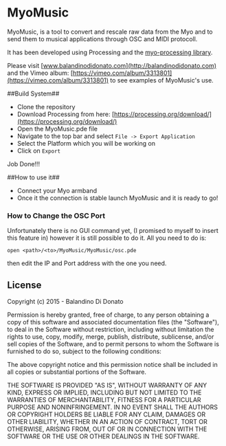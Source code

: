 # MyoMusic #
MyoMusic, is a tool to convert and rescale raw data from the Myo and to send them to musical applications through OSC and MIDI protocoll.

It has been developed using Processing and the [myo-processing library](https://github.com/nok/myo-processing).

Please visit [www.balandinodidonato.com](http://balandinodidonato.com) and the Vimeo album: [https://vimeo.com/album/3313801](https://vimeo.com/album/3313801) to see  examples of MyoMusic's use.

##Build System##

- Clone the repository
- Download Processing from here: [https://processing.org/download/](https://processing.org/download/)
- Open the MyoMusic.pde file
- Navigate to the top bar and select `File -> Export Application`
- Select the Platform which you will be working on
- Click on `Export`

Job Done!!!

##How to use it##

- Connect your Myo armband
- Once it the connection is stable launch MyoMusic and it is ready to go!

### How to Change the OSC Port ###
Unfortunately there is no GUI command yet, (I promised to myself to insert this feature in) however it is still possible to do it. All you need to do is:

`open <path>/<to>/MyoMusic/MyoMusic/osc.pde`

then edit the IP and Port address with the one you need.


## License ##
Copyright (c)  2015 - Balandino Di Donato

Permission is hereby granted, free of charge, to any person obtaining a copy
of this software and associated documentation files (the "Software"), to deal
in the Software without restriction, including without limitation the rights
to use, copy, modify, merge, publish, distribute, sublicense, and/or sell
copies of the Software, and to permit persons to whom the Software is
furnished to do so, subject to the following conditions:

The above copyright notice and this permission notice shall be included in
all copies or substantial portions of the Software.

THE SOFTWARE IS PROVIDED "AS IS", WITHOUT WARRANTY OF ANY KIND, EXPRESS OR
IMPLIED, INCLUDING BUT NOT LIMITED TO THE WARRANTIES OF MERCHANTABILITY,
FITNESS FOR A PARTICULAR PURPOSE AND NONINFRINGEMENT. IN NO EVENT SHALL THE
AUTHORS OR COPYRIGHT HOLDERS BE LIABLE FOR ANY CLAIM, DAMAGES OR OTHER
LIABILITY, WHETHER IN AN ACTION OF CONTRACT, TORT OR OTHERWISE, ARISING FROM,
OUT OF OR IN CONNECTION WITH THE SOFTWARE OR THE USE OR OTHER DEALINGS IN
THE SOFTWARE.